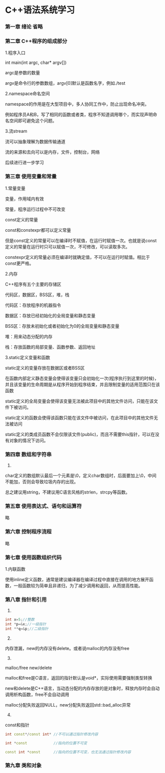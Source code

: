 # C++语法系统学习

### 第一章 绪论 省略

### 第二章 C++程序的组成部分

1.程序入口

int main(int argc, char* argv[])

argc是参数的数量

argv是命令行的参数数组，argv[0]默认是函数名字，例如./test



2.namespace命名空间

namespace的作用是在大型项目中，多人协同工作中，防止出现命名冲突。

例如程序员A和B，写了相同的函数或者类，程序不知道调用哪个，而实现声明命名空间即可避免这个问题。



3.流stream

流可以抽象理解为数据传输通道

流的来源和去向可以是内存，文件，控制台，网络

后续进行进一步学习





### 第三章 使用变量和常量

1.常量变量

变量，作用域内有效

常量，程序运行过程中不可改变

const定义的常量

const和constexpr都可以定义常量

但是const定义的常量可以在编译时不赋值，在运行时赋值一次。也就是说const定义的常量在运行时只可以赋值一次，不可修改，可以读取多次。

constexpr定义的常量必须在编译时就确定值，不可以在运行时赋值。相比于const更严格。



2.内存

C++程序有五个主要的存储区

代码区，数据区，BSS区，堆，栈



代码区：存放程序的机器指令

数据区：存放已经初始化的全局变量和静态变量

BSS区：存放未初始化或者初始化为0的全局变量和静态变量

堆：用来动态分配的内存

栈：存放函数的局部变量、函数参数、返回地址



3.static定义变量和函数

static定义的变量存放在数据区或者BSS区

在函数内部定义静态变量会使得该变量只会初始化一次(程序执行到这里的时候)，并且该变量的生命周期是从程序开始到程序结束，并且限制变量的适用范围只在该函数

static定义的全局变量会使得该变量无法被此项目中的其他文件访问，只能在该文件下被访问。



static定义的函数会使得该函数只能在该文件中被访问，在此项目中的其他文件无法被访问

static定义的类成员函数不会仅限该文件(public)，而且不需要this指针，可以在没有对象的情况下访问。
### 第四章 数组和字符串

1.

char定义的数组默认最后一个元素是\0，定义char数组时，后面要加上\0，中间不能加，否则会导致垃圾内存的出现。

总之建议用string，不建议用C语言风格的strlen，strcpy等函数。



### 第五章 使用表达式、语句和运算符

略



### 第六章 控制程序流程

略



### 第七章 使用函数组织代码

1.内联函数

使用inline定义函数，通常是建议编译器在编译过程中直接在调用的地方展开函数，一般函数较为简单且非递归，为了减少调用和返回，从而提高性能。



### 第八章 指针和引用

1.

```C++
int x=5;//整数
int *p=&x;//一级指针
int **q=&p;//二级指针
```

2.

内存泄漏，new的内存没有delete。或者说malloc的内存没有free

3.

malloc/free    new/delete

malloc和free是C语言，返回的指针默认是void*，实际使用需要强制类型转换

new和delete是C++语言，当动态分配的内存存放的是对象时，释放内存时会自动调用析构函数，free不会自动调用

malloc分配失败返回NULL，new分配失败返回std::bad_alloc异常

4.

const和指针

```C++
int const*/const int* //不可以通过指针修改内容

int *const            //指向的位置不可变

const int *const      //指向的位置不可变，也无法通过指针修改内容
```



### 第九章 类和对象
```
